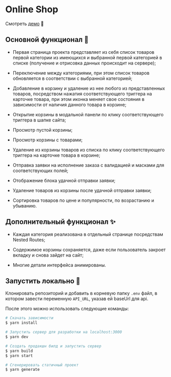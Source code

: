 # Online Shop
Смотреть [демо](https://online-shop-nikrybin.herokuapp.com/) :eyes:
## Основной функционал :dizzy:
- Первая страница проекта представляет из себя список товаров первой категории из имеющихся и выбранной первой категорией в списке (получение и отрисовка данных происходит на сервере);

- Переключение между категориями, при этом список товаров обновляется в соответствии с выбранной категорией;

- Добавление в корзину и удаление из нее любого из представленных товаров, посредством нажатия соответствующего триггера на карточке товара, при этом иконка меняет свое состояния в зависимости от наличия данного товара в корзине;

- Открытие корзины в модальной панели по клику соответствующего триггера в шапке сайта;

- Просмотр пустой корзины;

- Просмотр корзины с товарами;

- Удаление из корзины товаров из списка по клику соответствующего триггера на карточке товара в корзине;

- Отправка заявки на исполнение заказа с валидацией и масками для соответствующих полей;

- Отображение блока удачной отправки заявки;

- Удаление товаров из корзины после удачной отправки заявки;

- Сортировка товаров по цене и популярности, по возрастанию и убыванию.

## Дополнительный функционал :sparkles:
- Каждая категория реализована в отдельный странице посредствам Nested Routes;

- Содержимое корзины сохраняется, даже если пользователь закроет вкладку и снова зайдет на сайт;

- Многие детали интерфейса анимированы.

## Запустить локально :rocket:
Клонировать репозиторий и добавить в корневую папку `.env` файл, в котором завести переменную `API_URL`, указав ей baseUrl для api.

После этого можно использовать следующие команды:
```bash
# Скачать зависимости
$ yarn install

# Запустить сервер для разработки на localhost:3000
$ yarn dev

# Создать продакшн билд и запустить сервер
$ yarn build
$ yarn start

# Сгенерировать статичный проект
$ yarn generate
```
